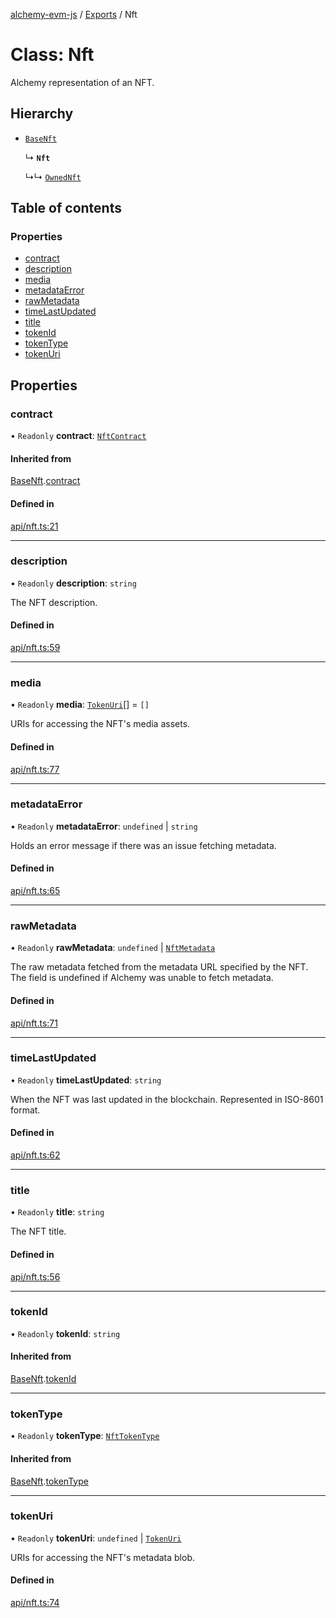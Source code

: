 [alchemy-evm-js](../README.md) / [Exports](../modules.md) / Nft

# Class: Nft

Alchemy representation of an NFT.

## Hierarchy

- [`BaseNft`](BaseNft.md)

  ↳ **`Nft`**

  ↳↳ [`OwnedNft`](../interfaces/OwnedNft.md)

## Table of contents

### Properties

- [contract](Nft.md#contract)
- [description](Nft.md#description)
- [media](Nft.md#media)
- [metadataError](Nft.md#metadataerror)
- [rawMetadata](Nft.md#rawmetadata)
- [timeLastUpdated](Nft.md#timelastupdated)
- [title](Nft.md#title)
- [tokenId](Nft.md#tokenid)
- [tokenType](Nft.md#tokentype)
- [tokenUri](Nft.md#tokenuri)

## Properties

### contract

• `Readonly` **contract**: [`NftContract`](../interfaces/NftContract.md)

#### Inherited from

[BaseNft](BaseNft.md).[contract](BaseNft.md#contract)

#### Defined in

[api/nft.ts:21](https://github.com/alchemyplatform/alchemy-evm-js/blob/0259d36/src/api/nft.ts#L21)

___

### description

• `Readonly` **description**: `string`

The NFT description.

#### Defined in

[api/nft.ts:59](https://github.com/alchemyplatform/alchemy-evm-js/blob/0259d36/src/api/nft.ts#L59)

___

### media

• `Readonly` **media**: [`TokenUri`](../interfaces/TokenUri.md)[] = `[]`

URIs for accessing the NFT's media assets.

#### Defined in

[api/nft.ts:77](https://github.com/alchemyplatform/alchemy-evm-js/blob/0259d36/src/api/nft.ts#L77)

___

### metadataError

• `Readonly` **metadataError**: `undefined` \| `string`

Holds an error message if there was an issue fetching metadata.

#### Defined in

[api/nft.ts:65](https://github.com/alchemyplatform/alchemy-evm-js/blob/0259d36/src/api/nft.ts#L65)

___

### rawMetadata

• `Readonly` **rawMetadata**: `undefined` \| [`NftMetadata`](../interfaces/NftMetadata.md)

The raw metadata fetched from the metadata URL specified by the NFT. The
field is undefined if Alchemy was unable to fetch metadata.

#### Defined in

[api/nft.ts:71](https://github.com/alchemyplatform/alchemy-evm-js/blob/0259d36/src/api/nft.ts#L71)

___

### timeLastUpdated

• `Readonly` **timeLastUpdated**: `string`

When the NFT was last updated in the blockchain. Represented in ISO-8601 format.

#### Defined in

[api/nft.ts:62](https://github.com/alchemyplatform/alchemy-evm-js/blob/0259d36/src/api/nft.ts#L62)

___

### title

• `Readonly` **title**: `string`

The NFT title.

#### Defined in

[api/nft.ts:56](https://github.com/alchemyplatform/alchemy-evm-js/blob/0259d36/src/api/nft.ts#L56)

___

### tokenId

• `Readonly` **tokenId**: `string`

#### Inherited from

[BaseNft](BaseNft.md).[tokenId](BaseNft.md#tokenid)

___

### tokenType

• `Readonly` **tokenType**: [`NftTokenType`](../enums/NftTokenType.md)

#### Inherited from

[BaseNft](BaseNft.md).[tokenType](BaseNft.md#tokentype)

___

### tokenUri

• `Readonly` **tokenUri**: `undefined` \| [`TokenUri`](../interfaces/TokenUri.md)

URIs for accessing the NFT's metadata blob.

#### Defined in

[api/nft.ts:74](https://github.com/alchemyplatform/alchemy-evm-js/blob/0259d36/src/api/nft.ts#L74)
